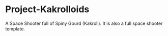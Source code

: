 # Project-Kakrolloids
A Space Shooter full of Spiny Gourd (Kakroll). It is also a full space shooter template.
